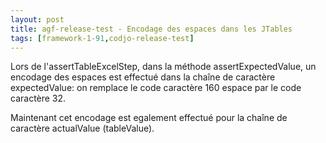 ```yaml
---
layout: post
title: agf-release-test - Encodage des espaces dans les JTables
tags: [framework-1-91,codjo-release-test]
---
```

Lors de l'assertTableExcelStep, dans la méthode assertExpectedValue, un encodage des espaces est effectué dans la chaîne de caractère expectedValue: on remplace le code caractère 160 espace&nbsp;par le code caractère 32.&nbsp;

Maintenant cet encodage est egalement effectué pour la chaîne de caractère actualValue (tableValue).